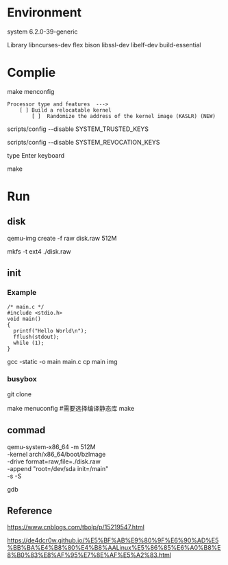 # Environment

system 6.2.0-39-generic

Library libncurses-dev flex bison libssl-dev libelf-dev build-essential

# Complie

make menconfig

```
Processor type and features  ---> 
    [ ] Build a relocatable kernel                                               
        [ ]  Randomize the address of the kernel image (KASLR) (NEW) 
```

scripts/config --disable SYSTEM_TRUSTED_KEYS

scripts/config --disable SYSTEM_REVOCATION_KEYS

type Enter keyboard

make

# Run

## disk

qemu-img create -f raw disk.raw 512M

mkfs -t ext4 ./disk.raw

## init

### Example


```
/* main.c */
#include <stdio.h>
void main()
{
  printf("Hello World\n");
  fflush(stdout);
  while (1);
}
```

gcc -static -o main main.c
cp main img

### busybox

git clone 

make menuconfig #需要选择编译静态库
make


## commad

qemu-system-x86_64 -m 512M \
                   -kernel arch/x86_64/boot/bzImage  \
                   -drive format=raw,file=./disk.raw  \
                   -append "root=/dev/sda init=/main" \
                   -s -S

gdb 

## Reference

https://www.cnblogs.com/tbolp/p/15219547.html

https://de4dcr0w.github.io/%E5%BF%AB%E9%80%9F%E6%90%AD%E5%BB%BA%E4%B8%80%E4%B8%AALinux%E5%86%85%E6%A0%B8%E8%B0%83%E8%AF%95%E7%8E%AF%E5%A2%83.html


